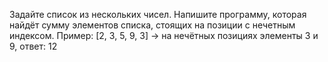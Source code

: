Задайте список из нескольких чисел. Напишите программу, которая найдёт сумму элементов списка, стоящих на позиции с нечетным индексом.
Пример:
[2, 3, 5, 9, 3] -> на нечётных позициях элементы 3 и 9, ответ: 12